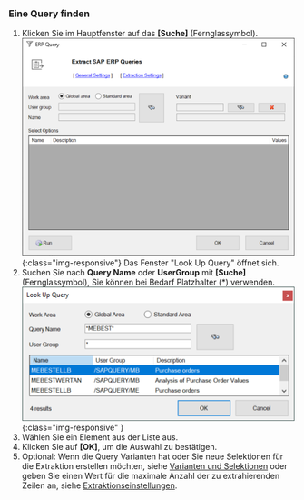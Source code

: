 ### Eine Query finden
1. Klicken Sie im Hauptfenster auf das **[Suche]** (Fernglassymbol). 
![SAPQuery-01](/img/content/SAPQuery-01.png){:class="img-responsive"}
Das Fenster "Look Up Query" öffnet sich.
2. Suchen Sie nach **Query Name** oder **UserGroup** mit **[Suche]** (Fernglassymbol), Sie können bei Bedarf Platzhalter (*) verwenden.
![Query-Search](/img/content/Query-Search.png){:class="img-responsive" }
3. Wählen Sie ein Element aus der Liste aus. 
4. Klicken Sie auf **[OK]**, um die Auswahl zu bestätigen.
5. Optional: Wenn die Query Varianten hat oder Sie neue Selektionen für die Extraktion erstellen möchten, siehe [Varianten und Selektionen](./variant-selections) oder geben Sie einen Wert für die maximale Anzahl der zu extrahierenden Zeilen an, siehe [Extraktionseinstellungen](./query-extraktionseinstellungen).
